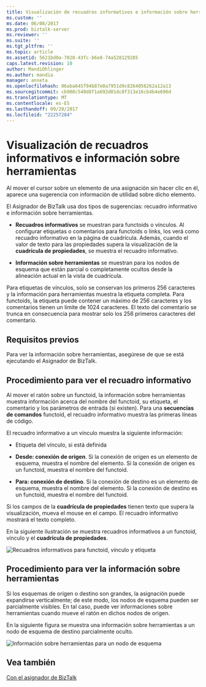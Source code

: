 ```yaml
---
title: Visualización de recuadros informativos e información sobre herramientas | Documentos de Microsoft
ms.custom: ''
ms.date: 06/08/2017
ms.prod: biztalk-server
ms.reviewer: ''
ms.suite: ''
ms.tgt_pltfrm: ''
ms.topic: article
ms.assetid: 5621bd0a-7028-43fc-b6e8-74a528129285
caps.latest.revision: 10
author: MandiOhlinger
ms.author: mandia
manager: anneta
ms.openlocfilehash: 06aba645f94b87e0a7951d9c8264056262a12a13
ms.sourcegitcommit: cb908c540d8f1a692d01dc8f313e16cb4b4e696d
ms.translationtype: MT
ms.contentlocale: es-ES
ms.lasthandoff: 09/20/2017
ms.locfileid: "22257284"
---
```

# <a name="how-to-view-infotip-and-tooltip"></a>Visualización de recuadros informativos e información sobre herramientas
Al mover el cursor sobre un elemento de una asignación sin hacer clic en él, aparece una sugerencia con información de utilidad sobre dicho elemento.  
  
 El Asignador de BizTalk usa dos tipos de sugerencias: recuadro informativo e información sobre herramientas.  
  
-   **Recuadros informativos** se muestran para functoids o vínculos. Al configurar etiquetas o comentarios para functoids o links, los verá como recuadro informativo en la página de cuadrícula. Además, cuando el valor de texto para las propiedades supera la visualización de la **cuadrícula de propiedades**, se muestra el recuadro informativo.  
  
-   **Información sobre herramientas** se muestran para los nodos de esquema que están parcial o completamente ocultos desde la alineación actual en la vista de cuadrícula.  
  
 Para etiquetas de vínculos, solo se conservan los primeros 256 caracteres y la información para herramientas muestra la etiqueta completa. Para functoids, la etiqueta puede contener un máximo de 256 caracteres y los comentarios tienen un límite de 1024 caracteres. El texto del comentario se trunca en consecuencia para mostrar solo los 256 primeros caracteres del comentario.  
  
## <a name="prerequisites"></a>Requisitos previos  
 Para ver la información sobre herramientas, asegúrese de que se está ejecutando el Asignador de BizTalk.  
  
## <a name="to-view-the-infotip"></a>Procedimiento para ver el recuadro informativo  
 Al mover el ratón sobre un functoid, la información sobre herramientas muestra información acerca del nombre del functoid, su etiqueta, el comentario y los parámetros de entrada (si existen). Para una **secuencias de comandos** functoid, el recuadro informativo muestra las primeras líneas de código.  
  
 El recuadro informativo a un vínculo muestra la siguiente información:  
  
-   Etiqueta del vínculo, si está definida  
  
-   **Desde: conexión de origen**. Si la conexión de origen es un elemento de esquema, muestra el nombre del elemento. Si la conexión de origen es un functoid, muestra el nombre del functoid.  
  
-   **Para: conexión de destino**. Si la conexión de destino es un elemento de esquema, muestra el nombre del elemento. Si la conexión de destino es un functoid, muestra el nombre del functoid.  
  
 Si los campos de la **cuadrícula de propiedades** tienen texto que supera la visualización, mueva el mouse en el campo. El recuadro informativo mostrará el texto completo.  
  
 En la siguiente ilustración se muestra recuadros informativos a un functoid, vínculo y el **cuadrícula de propiedades**.  
  
 ![Recuadros informativos para functoid, vínculo y etiqueta](../core/media/viewing-infotips.gif "Viewing_infotips")  
  
## <a name="to-view-the-tooltip"></a>Procedimiento para ver la información sobre herramientas  
 Si los esquemas de origen o destino son grandes, la asignación puede expandirse verticalmente; de este modo, los nodos de esquema pueden ser parcialmente visibles. En tal caso, puede ver informaciones sobre herramientas cuando mueve el ratón en dichos nodos de origen.  
  
 En la siguiente figura se muestra una información sobre herramientas a un nodo de esquema de destino parcialmente oculto.  
  
 ![Información sobre herramientas para un nodo de esquema](../core/media/viewing-tooltips.gif "Viewing_tooltips")  
  
## <a name="see-also"></a>Vea también  
 [Con el asignador de BizTalk](../core/using-biztalk-mapper.md)